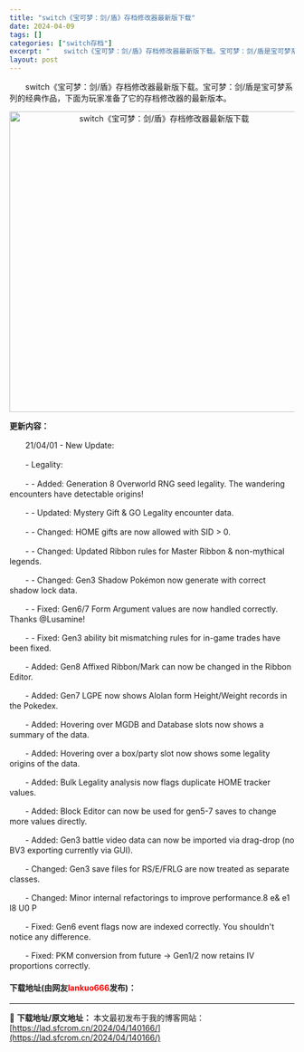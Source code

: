 ```yaml
---
title: "switch《宝可梦：剑/盾》存档修改器最新版下载"
date: 2024-04-09
tags: []
categories: ["switch存档"]
excerpt: "　　switch《宝可梦：剑/盾》存档修改器最新版下载。宝可梦：剑/盾是宝可梦系列的经典作品，下面为玩家准备了它的存档修改器的最新版本。 更新内容： 　　21/04/01 - New Update: 　　- Legality: 　　- - Added: Generation 8 Overworld &hellip;"
layout: post
---
```


 <p>　　switch《宝可梦：剑/盾》存档修改器最新版下载。宝可梦：剑/盾是宝可梦系列的经典作品，下面为玩家准备了它的存档修改器的最新版本。</p> <p align="center"><img align="" border="0" src="https://lad.sfcrom.cn/wp-content/uploads/2024/04/20240409_6614f1e433dae.jpg" width="531" alt="switch《宝可梦：剑/盾》存档修改器最新版下载" /></p> <p><strong>更新内容：</strong></p> <p>　　21/04/01 - New Update:</p> <p>　　- Legality:</p> <p>　　- - Added: Generation 8 Overworld RNG seed legality. The wandering encounters have detectable origins!</p> <p>　　- - Updated: Mystery Gift &amp; GO Legality encounter data.</p> <p>　　- - Changed: HOME gifts are now allowed with SID &gt; 0.</p> <p>　　- - Changed: Updated Ribbon rules for Master Ribbon &amp; non-mythical legends.</p> <p>　　- - Changed: Gen3 Shadow Pok&eacute;mon now generate with correct shadow lock data.</p> <p>　　- - Fixed: Gen6/7 Form Argument values are now handled correctly. Thanks @Lusamine!</p> <p>　　- - Fixed: Gen3 ability bit mismatching rules for in-game trades have been fixed.</p> <p>　　- Added: Gen8 Affixed Ribbon/Mark can now be changed in the Ribbon Editor.</p> <p>　　- Added: Gen7 LGPE now shows Alolan form Height/Weight records in the Pokedex.</p> <p>　　- Added: Hovering over MGDB and Database slots now shows a summary of the data.</p> <p>　　- Added: Hovering over a box/party slot now shows some legality origins of the data.</p> <p>　　- Added: Bulk Legality analysis now flags duplicate HOME tracker values.</p> <p>　　- Added: Block Editor can now be used for gen5-7 saves to change more values directly.</p> <p>　　- Added: Gen3 battle video data can now be imported via drag-drop (no BV3 exporting currently via GUI).</p> <p>　　- Changed: Gen3 save files for RS/E/FRLG are now treated as separate classes.</p> <p>　　- Changed: Minor internal refactorings to improve performance.8 e&amp; e1 l8 U0 P</p> <p>　　- Fixed: Gen6 event flags now are indexed correctly. You shouldn&#39;t notice any difference.</p> <p>　　- Fixed: PKM conversion from future -&gt; Gen1/2 now retains IV proportions correctly.</p> <p><h4>下载地址(由网友<font color="red">lankuo666</font>发布)：</h4></p> 

---
📖 **下载地址/原文地址：** 本文最初发布于我的博客网站：[https://lad.sfcrom.cn/2024/04/140166/](https://lad.sfcrom.cn/2024/04/140166/)

